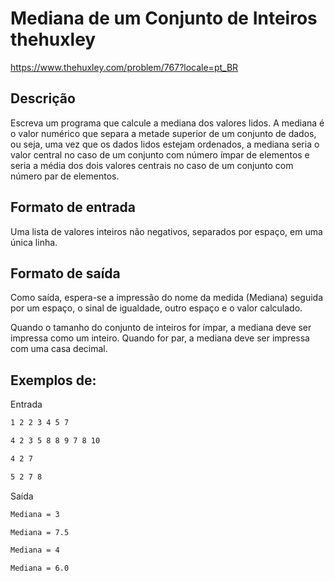 # Mediana de um Conjunto de Inteiros thehuxley
https://www.thehuxley.com/problem/767?locale=pt_BR
## Descrição
Escreva um programa que calcule a mediana dos valores lidos. A mediana é o valor numérico que separa a metade superior de um conjunto de dados, ou seja, uma vez que os dados lidos estejam ordenados, a mediana seria o valor central no caso de um conjunto com número ímpar de elementos e seria a média dos dois valores centrais no caso de um conjunto com número par de elementos.
## Formato de entrada
Uma lista de valores inteiros não negativos, separados por espaço, em uma única linha.
## Formato de saída
Como saída, espera-se a impressão do nome da medida (Mediana) seguida por um espaço, o sinal de igualdade, outro espaço e o valor calculado.

Quando o tamanho do conjunto de inteiros for ímpar, a mediana deve ser impressa como um inteiro. Quando for par, a mediana deve ser impressa com uma casa decimal.

## Exemplos de:
Entrada
```txt
1 2 2 3 4 5 7
```
```txt
4 2 3 5 8 8 9 7 8 10
```
```txt
4 2 7
```
```txt
5 2 7 8
```

Saída
```txt
Mediana = 3
```
```txt
Mediana = 7.5
```
```txt
Mediana = 4
```
```txt
Mediana = 6.0
```
